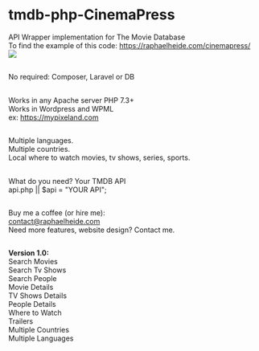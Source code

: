 # tmdb-php-CinemaPress
API Wrapper implementation for The Movie Database <br>
To find the example of this code: https://raphaelheide.com/cinemapress/ <br>
<img src="https://agenciadesigno.com/cinemapress.jpg">
##
No required: Composer, Laravel or DB
##
Works in any Apache server PHP 7.3+ <br>
Works in Wordpress and WPML <br>
ex: https://mypixeland.com 
##
Multiple languages. <br>
Multiple countries. <br>
Local where to watch movies, tv shows, series, sports. 
##
What do you need? Your TMDB API<br>
api.php || $api = "YOUR API";<br>
##
Buy me a coffee (or hire me): <br>
contact@raphaelheide.com<br>
Need more features, website design? Contact me. 
##
<strong>Version 1.0:</strong> <br>
Search Movies <br>
Search Tv Shows  <br>
Search People <br>
Movie Details <br>
TV Shows Details <br>
People Details <br>
Where to Watch <br>
Trailers <br>
Multiple Countries <br>
Multiple Languages <br>
